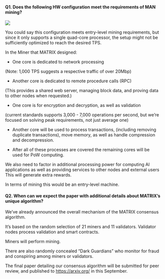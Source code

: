 #### Q1. Does the following HW configuration meet the requirements of MAN mining?

![](https://i.imgur.com/nMjmxdj.png)

You could say this configuration meets entry-level mining requirements, but since it only supports a single quad-core processor, the setup might not be sufficiently optimized to reach the desired TPS. 

In the Miner that MATRIX designed:

- One core is dedicated to network processing 

(Note: 1,000 TPS suggests a respective traffic of over 20Mbp)

- Another core is dedicated to remote procedure calls (RPC)

(This provides a shared web server, managing block data, and proving data to other nodes when requested.) 

- One core is for encryption and decryption, as well as validation 

(current standards supports 3,000 - 7,000 operations per second, but we’re focused on solving peak requirements, not just average one)
 
- Another core will be used to process transactions, (including removing duplicate transactions), 
move memory, as well as handle compression and decompression.

- After all of these processes are covered
the remaining cores will be used for PoW computing. 

We also need to factor in additional processing power for 
computing AI applications as well as providing services to other nodes and external users
This will generate extra rewards.

In terms of mining this would be an entry-level machine.

#### Q2. When can we expect the paper with additional details about  MATRIX’s unique algorithm? 

We’ve already announced the overall mechanism of the MATRIX consensus algorithm. 

It’s based on the random selection of 21 miners and 11 validators. Validator nodes process validation and smart contracts. 

Miners will perform mining. 

There are also randomly concealed “Dark Guardians” 
who monitor for fraud and conspiring among miners or validators.

The final paper detailing our consensus algorithm will be submitted for peer review, and published to https://arxiv.org/ in this September.